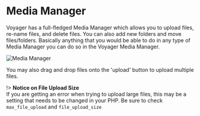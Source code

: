 # Media Manager

Voyager has a full-fledged Media Manager which allows you to upload files, re-name files, and delete files. You can also add new folders and move files/folders. Basically anything that you would be able to do in any type of Media Manager you can do so in the Voyager Media Manager.

![Media Manager](https://github.com/emptynick/voyager/tree/735a22e97d81b204cc668c421aa06e1268182ed9/docs/_images/media-manager.png)

You may also drag and drop files onto the 'upload' button to upload multiple files.

!&gt; **Notice on File Upload Size**  
If you are getting an error when trying to upload large files, this may be a setting that needs to be changed in your PHP. Be sure to check `max_file_upload` and `file_upload_size`


